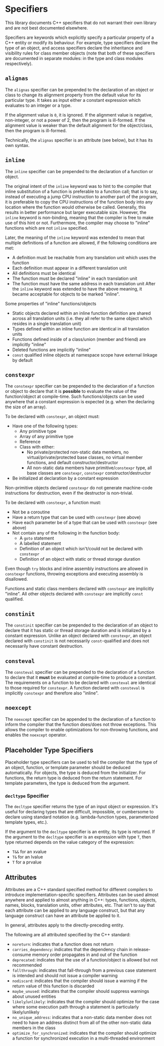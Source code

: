 # Specifiers

This library documents C++ specifiers that do not warrant their own library and are not best documented elsewhere.

Specifiers are keywords which explicitly specify a particular property of a C++ entity or modify its behaviour. For example, type specifiers declare the type of an object, and access specifiers declare the inheritance and visibility rules for class member objects (note that both of these specifiers are documented in separate modules: in the type and class modules respectively).

## `alignas`

The `alignas` specifier can be prepended to the declaration of an object or class to change its alignment property from the default value for its particular type. It takes as input either a constant expression which evaluates to an integer or a type.

If the alignment value is `0`, it is ignored. If the alignment value is negative, non-integer, or not a power of 2, then the program is ill-formed. If the alignment value is weaker than the default alignment for the object/class, then the program is ill-formed. 

Technically, the `alignas` specifier is an attribute (see below), but it has its own syntax.

## `inline`

The `inline` specifier can be prepended to the declaration of a function or object.

The original intent of the `inline` keyword was to hint to the compiler that inline substitution of a function is preferable to a function call; that is to say, instead of executing a jump CPU instruction to another part of the program, it is preferable to copy the CPU instructions of the function body into any location where the function would otherwise be called. Generally, this results in better performance but larger executable size. However, the `inline` keyword is non-binding, meaning that the compiler is free to make use of this hint or not. Furthermore, the compiler may choose to "inline" functions which are not `inline` specified.

Later, the meaning of the `inline` keyword was extended to mean that multiple definitions of a function are allowed, if the following conditions are met:
- A definition must be reachable from any translation unit which uses the function
- Each definition must appear in a different translation unit
- All definitions must be identical
- The function must be declared "inline" in each translation unit
- The function must have the same address in each translation unit
After the `inline` keyword was extended to have the above meaning, it became acceptable for objects to be marked "inline".

Some properties of "inline" functions/objects
- Static objects declared within an inline function definition are shared across all translation units (i.e. they all refer to the same object which resides in a single translation unit)
- Types defined within an inline function are identical in all translation units
- Functions defined inside of a class/union (member and friend) are implicitly "inline"
- Deleted functions are implicitly "inline"
- `const` qualified inline objects at namespace scope have external linkage by default

## `constexpr`

The `constexpr` specifier can be prepended to the declaration of a function or object to declare that it is **possible** to evaluate the value of the function/object at compile-time. Such functions/objects can be used anywhere that a constant expression is expected (e.g. when the declaring the size of an array).

To be declared with `constexpr`, an object must:
- Have one of the following types:
  - Any primitive type
  - Array of any primitive type
  - Reference
  - Class with either:
    - No private/protected non-static data members, no virtual/private/protected base classes, no virtual member functions, and default constructor/destructor
    - All non-static data members have primitive/`constexpr` type, all base classes are `constexpr`, `constexpr` constructor/destructor
- Be initialized at declaration by a constant expression

Non-primitive objects declared `constexpr` do not generate machine-code instructions for destruction, even if the destructor is non-trivial.

To be declared with `constexpr`, a function must:
- Not be a coroutine
- Have a return type that can be used with `constexpr` (see above)
- Have each parameter be of a type that can be used with `constexpr` (see above)
- Not contain any of the following in the function body:
  - A `goto` statement
  - A labelled statement
  - Definition of an object which isn't/could not be declared with `constexpr`
  - Definition of an object with static or thread storage duration

Even though `try` blocks and inline assembly instructions are allowed in `constexpr` functions, throwing exceptions and executing assembly is disallowed.

Functions and static class members declared with `constexpr` are implicitly "inline". All other objects declared with `constexpr` are implicitly `const` qualified.

## `constinit`

The `constinit` specifier can be prepended to the declaration of an object to declare that it has static or thread storage duration and is initialized by a constant expression. Unlike an object declared with `constexpr`, an object declared with `constinit` is not necessarily `const`-qualified and does not necessarily have constant destruction.

## `consteval`

The `consteval` specifier can be prepended to the declaration of a function to declare that it **must** be evaluated at compile-time to produce a constant. The requirements on a function to be declared with `consteval` are identical to those required for `constexpr`. A function declared with `consteval` is implicitly `constexpr` and therefore also "inline".

## `noexcept`

The `noexcept` specifier can be appended to the declaration of a function to inform the compiler that the function does/does not throw exceptions. This allows the compiler to enable optimizations for non-throwing functions, and enables the `noexcept` operator.

## Placeholder Type Specifiers

Placeholder type specifiers can be used to tell the compiler that the type of an object, function, or template parameter should be deduced automatically. For objects, the type is deduced from the initializer. For functions, the return type is deduced from the return statement. For template parameters, the type is deduced from the argument.

### `decltype` Specifier

The `decltype` specifier returns the type of an input object or expression. It's useful for declaring types that are difficult, impossible, or cumbersome to declare using standard notation (e.g. lambda-function types, parameterized template types, etc.).

If the argument to the `decltype` specifier is an entity, its type is returned. If the argument to the `decltype` specifier is an expression with type `T`, then type returned depends on the value category of the expression:
- `T&&` for an xvalue
- `T&` for an lvalue
- `T` for a prvalue

## Attributes

Attributes are a C++ standard specified method for different compilers to introduce implementation-specific specifiers. Attributes can be used almost anywhere and applied to almost anything in C++: types, functions, objects, names, blocks, translation units, other attributes, etc. That isn't to say that each attribute can be applied to any language construct, but that any language construct can have an attribute be applied to it.

In general, attributes apply to the directly-preceding entity.

The following are all attributed specified by the C++ standard:
- `noreturn`: indicates that a function does not return
- `carries_dependency`: indicates that the dependency chain in release-consume memory order propagates in and out of the function
- `deprecated`: indicates that the use of a function/object is allowed but not recommended
- `fallthrough`: indicates that fall-through from a previous case statement is intended and should not issue a compiler warning
- `nodiscard`: indicates that the compiler should issue a warning if the return value of this function is discarded
- `maybe_unused`: indicates that the compiler should suppress warnings about unused entities
- `likely`/`unlikely`: indicates that the compiler should optimize for the case where some execution path through a statement is particularly likely/unlikely
- `no_unique_address`: indicates that a non-static data member does not need to have an address distinct from all of the other non-static data members in the class
- `optimize_for_synchronized`: indicates that the compiler should optimize a function for synchronized execution in a multi-threaded environment
